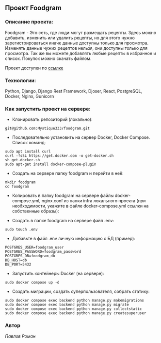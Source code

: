 ## Проект Foodgram

### **Описание проекта**:  

Foodgram - Это сеть, где люди могут размещать рецепты. Здесь можно добавить, изменить или удалить рецепты, но для этого нужно зарегистрироваться иначе данные доступны только для просмотра. Изменять данные чужих рецептов нельзя, они доступны только для просмотра. Так же вы можете добавлять любые рецепты в избранное и список. Покупок можно скачать файлом.

Проект доступен по [ссылке](https://foodgram-final.zapto.org/)


### **Технологии**:  

Python, Django, Django Rest Framework, Djoser, React, PostgreSQL, Docker, Nginx, Gunicorn 

### **Как запустить проект на сервере:**

- Клонировать репозиторий (локально):
```
git@github.com:Mystique333/foodgram.git
```

- Последовательно установить на сервер Docker, Docker Compose. Список команд:

```
sudo apt install curl
curl -fsSL https://get.docker.com -o get-docker.sh
sh get-docker.sh
sudo apt-get install docker-compose-plugin
```

- Создать на сервере папку foodgram и перейти в неё:

```
mkdir foodgram
cd foodgram
```

- Копировать в папку foodgram на сервере файлы docker-compose.yml, nginx.conf 
из папки infra локального проекта (при необходимости, укажите в файле docker-compose.yml ссылки на собственные образы):

- Создать в папке foodgram на сервере файл .env:

```
sudo touch .env
```

- Добавьте в файл .env личную информацию о БД (пример):

```
POSTGRES_USER=foodgram_user
POSTGRES_PASSWORD=foodgram_password
POSTGRES_DB=foodgram_db
DB_HOST=db
DB_PORT=5432
```

- Запустить контейнеры Docker (на сервере):

```
sudo docker compose up -d
```

- Создать миграции, создать суперпользователя, собрать статику:

```
sudo docker compose exec backend python manage.py makemigrations
sudo docker compose exec backend python manage.py migrate
sudo docker compose exec backend python manage.py collectstatic
sudo docker compose exec backend python manage.py createsuperuser
```

### **Автор**  
*Павлов Роман*
